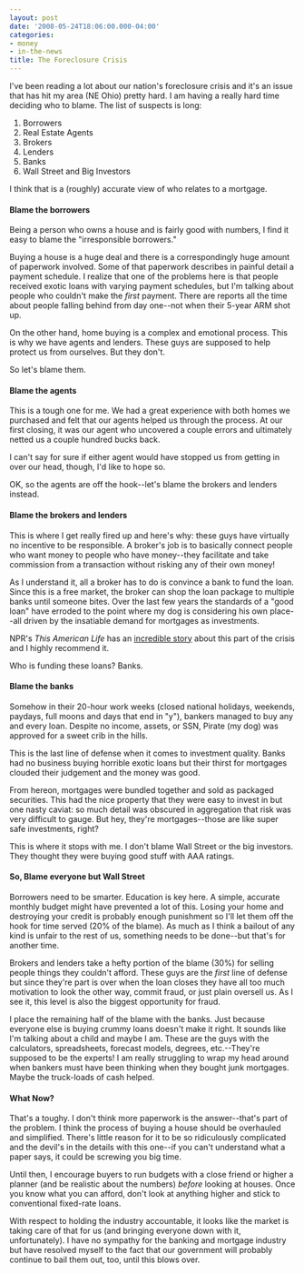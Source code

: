 ```yaml
---
layout: post
date: '2008-05-24T18:06:00.000-04:00'
categories:
- money
- in-the-news
title: The Foreclosure Crisis
---
```


I've been reading a lot about our nation's foreclosure crisis and it's an issue that has hit my area (NE Ohio) pretty hard. I am having a really hard time deciding who to blame. The list of suspects is long:

1. Borrowers
2. Real Estate Agents
3. Brokers
4. Lenders
5. Banks
6. Wall Street and Big Investors

I think that is a (roughly) accurate view of who relates to a mortgage.

#### Blame the borrowers

Being a person who owns a house and is fairly good with numbers, I find it easy to blame the "irresponsible borrowers."

Buying a house is a huge deal and there is a correspondingly huge amount of paperwork involved. Some of that paperwork describes in painful detail a payment schedule. I realize that one of the problems here is that people received exotic loans with varying payment schedules, but I'm talking about people who couldn't make the _first_ payment. There are reports all the time about people falling behind from day one--not when their 5-year ARM shot up.

On the other hand, home buying is a complex and emotional process. This is why we have agents and lenders. These guys are supposed to help protect us from ourselves. But they don't.

So let's blame them.

#### Blame the agents

This is a tough one for me. We had a great experience with both homes we purchased and felt that our agents helped us through the process. At our first closing, it was our agent who uncovered a couple errors and ultimately netted us a couple hundred bucks back.

I can't say for sure if either agent would have stopped us from getting in over our head, though, I'd like to hope so.

OK, so the agents are off the hook--let's blame the brokers and lenders instead.

#### Blame the brokers and lenders

This is where I get really fired up and here's why: these guys have virtually no incentive to be responsible. A broker's job is to basically connect people who want money to people who have money--they facilitate and take commission from a transaction without risking any of their own money!

As I understand it, all a broker has to do is convince a bank to fund the loan. Since this is a free market, the broker can shop the loan package to multiple banks until someone bites. Over the last few years the standards of a "good loan" have erroded to the point where my dog is considering his own place--all driven by the insatiable demand for mortgages as investments.

NPR's _This American Life_ has an [incredible story](http://thisamericanlife.org/Radio_Episode.aspx?sched=1242) about this part of the crisis and I highly recommend it.

Who is funding these loans? Banks.

#### Blame the banks

Somehow in their 20-hour work weeks (closed national holidays, weekends, paydays, full moons and days that end in "y"), bankers managed to buy any and every loan. Despite no income, assets, or SSN, Pirate (my dog) was approved for a sweet crib in the hills.

This is the last line of defense when it comes to investment quality. Banks had no business buying horrible exotic loans but their thirst for mortgages clouded their judgement and the money was good.

From hereon, mortgages were bundled together and sold as packaged securities. This had the nice property that they were easy to invest in but one nasty caviat: so much detail was obscured in aggregation that risk was very difficult to gauge. But hey, they're mortgages--those are like super safe investments, right?

This is where it stops with me. I don't blame Wall Street or the big investors. They thought they were buying good stuff with AAA ratings.

#### So, Blame everyone but Wall Street

Borrowers need to be smarter. Education is key here. A simple, accurate monthly budget might have prevented a lot of this. Losing your home and destroying your credit is probably enough punishment so I'll let them off the hook for time served (20% of the blame). As much as I think a bailout of any kind is unfair to the rest of us, something needs to be done--but that's for another time.

Brokers and lenders take a hefty portion of the blame (30%) for selling people things they couldn't afford. These guys are the _first_ line of defense but since they're part is over when the loan closes they have all too much motivation to look the other way, commit fraud, or just plain oversell us. As I see it, this level is also the biggest opportunity for fraud.

I place the remaining half of the blame with the banks. Just because everyone else is buying crummy loans doesn't make it right. It sounds like I'm talking about a child and maybe I am. These are the guys with the calculators, spreadsheets, forecast models, degrees, etc.--They're supposed to be the experts! I am really struggling to wrap my head around when bankers must have been thinking when they bought junk mortgages. Maybe the truck-loads of cash helped.

#### What Now?

That's a toughy. I don't think more paperwork is the answer--that's part of the problem. I think the process of buying a house should be overhauled and simplified. There's little reason for it to be so ridiculously complicated and the devil's in the details with this one--if you can't understand what a paper says, it could be screwing you big time.

Until then, I encourage buyers to run budgets with a close friend or higher a planner (and be realistic about the numbers) _before_ looking at houses. Once you know what you can afford, don't look at anything higher and stick to conventional fixed-rate loans.

With respect to holding the industry accountable, it looks like the market is taking care of that for us (and bringing everyone down with it, unfortunately). I have no sympathy for the banking and mortgage industry but have resolved myself to the fact that our government will probably continue to bail them out, too, until this blows over.
